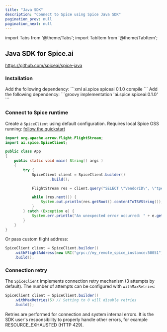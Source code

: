 ```yaml
---
title: "Java SDK"
description: "Connect to Spice using Spice Java SDK"
pagination_prev: null
pagination_next: null
---
```


import Tabs from '@theme/Tabs';
import TabItem from '@theme/TabItem';

## Java SDK for Spice.ai

https://github.com/spiceai/spice-java

### Installation

<Tabs>
  <TabItem value="maven" label="Maven" default>
    Add the following dependency:
    ```xml
    <dependency>
        <groupId>ai.spice</groupId>
        <artifactId>spiceai</artifactId>
        <version>0.1.0</version>
        <scope>compile</scope>
    </dependency>
    ```
  </TabItem>
  <TabItem value="gradle" label="Gradle">
    Add the following dependency:
    ```groovy
    implementation 'ai.spice:spiceai:0.1.0'
    ```
  </TabItem>
</Tabs>

### Connect to Spice runtime

Create a `SpiceClient` using default configuration.
Requires local Spice OSS running: [follow the quickstart]( https://github.com/spiceai/spiceai?tab=readme-ov-file#%EF%B8%8F-quickstart-local-machine)

```java
import org.apache.arrow.flight.FlightStream;
import ai.spice.SpiceClient;

public class App 
{
    public static void main( String[] args )
    {
        try {
            SpiceClient client = SpiceClient.builder()
                    .build();

            FlightStream res = client.query("SELECT \"VendorID\", \"tpep_pickup_datetime\", \"fare_amount\" FROM taxi_trips LIMIT 10");

            while (res.next()) {
                System.out.println(res.getRoot().contentToTSVString());
            }
        } catch (Exception e) {
            System.err.println("An unexpected error occurred: " + e.getMessage());
        }
    }
}
```

Or pass custom flight address:

```java
SpiceClient client = SpiceClient.builder()
    .withFlightAddress(new URI("grpc://my_remote_spice_instance:50051"))
    .build();
```

### Connection retry

The `SpiceClient` implements connection retry mechanism (3 attempts by default).
The number of attempts can be configured with `withMaxRetries`:

```java
SpiceClient client = SpiceClient.builder()
    .withMaxRetries(5) // Setting to 0 will disable retries
    .build();

```

Retries are performed for connection and system internal errors. It is the SDK user's responsibility to properly
handle other errors, for example RESOURCE_EXHAUSTED (HTTP 429).